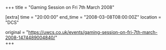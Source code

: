 +++
title = "Gaming Session on Fri 7th March 2008"

[extra]
time = "20:00:00"
end_time = "2008-03-08T08:00:00Z"
location = "DCS"

original = "https://uwcs.co.uk/events/gaming-session-on-fri-7th-march-2008-1474489004840/"    
+++



